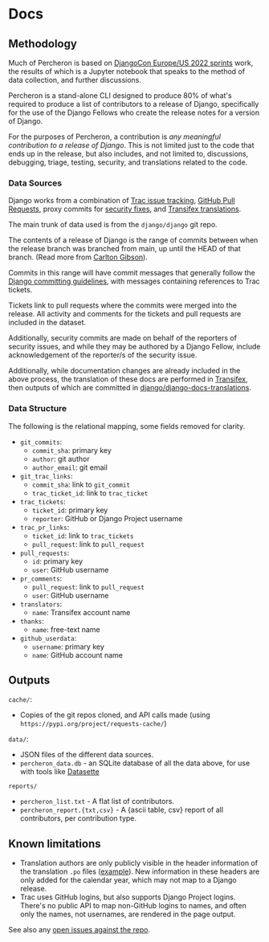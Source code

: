 # Docs

## Methodology

Much of Percheron is based on [DjangoCon Europe/US 2022 sprints](https://glasnt.com/blog/django-contributors-notebook/) work, the results of which is a Jupyter notebook that speaks to the method of data collection, and further discussions. 

Percheron is a stand-alone CLI designed to produce 80% of what's required to produce a list of contributors to a release of Django, specifically for the use of the Django Fellows who create the release notes for a version of Django. 

For the purposes of Percheron, a contribution is _any meaningful contribution to a release of Django_. This is not limited just to the code that ends up in the release, but also includes, and not limited to, discussions, debugging, triage, testing, security, and translations related to the code.

### Data Sources

Django works from a combination of [Trac issue tracking](https://code.djangoproject.com/), [GitHub Pull Requests](https://github.com/django/django/pulls), proxy commits for [security fixes](https://docs.djangoproject.com/en/dev/releases/security/), and [Transifex translations](https://github.com/django/django-docs-translations). 

The main trunk of data used is from the `django/django` git repo. 

The contents of a release of Django is the range of commits between when the release branch was branched from main, up until the HEAD of that branch.  (Read more from [Carlton Gibson](https://noumenal.es/posts/what-is-django-4/zj2/)).

Commits in this range will have commit messages that generally follow the [Django committing guidelines](https://docs.djangoproject.com/en/dev/internals/contributing/committing-code/), with messages containing references to Trac tickets.

Tickets link to pull requests where the commits were merged into the release. All activity and comments for the tickets and pull requests are included in the dataset. 

Additionally, security commits are made on behalf of the reporters of security issues, and while they may be authored by a Django Fellow, include acknowledgement of the reporter/s of the security issue. 

Additionally, while documentation changes are already included in the above process, the translation of these docs are performed in [Transifex](https://www.transifex.com/django/), then outputs of which are committed in [django/django-docs-translations](https://github.com/django/django-docs-translations). 

### Data Structure

The following is the relational mapping, some fields removed for clarity.

* `git_commits`: 
    * `commit_sha`: primary key
    * `author`: git author
    * `author_email`: git email
* `git_trac_links`: 
    * `commit_sha`: link to `git_commit`
    * `trac_ticket_id`: link to `trac_ticket`
* `trac_tickets`:
    * `ticket_id`: primary key
    * `reporter`: GitHub or Django Project username
* `trac_pr_links`:
    * `ticket_id`: link to `trac_tickets`
    * `pull_request`: link to `pull_request`
* `pull_requests`:
    * `id`: primary key
    * `user`: GitHub username
* `pr_comments`:
    * `pull_request`: link to `pull_request`
    * `user`: GitHub username
* `translators`:
    * `name`: Transifex account name
* `thanks`:
    * `name`: free-text name
* `github_userdata`: 
    * `username`: primary key
    * `name`: GitHub account name


## Outputs

`cache/`: 
  * Copies of the git repos cloned, and API calls made (using `https://pypi.org/project/requests-cache/`)

`data/`: 
  * JSON files of the different data sources.
  * `percheron_data.db` - an SQLite database of all the data above, for use with tools like [Datasette](https://datasette.io/)

`reports/` 
  * `percheron_list.txt` - A flat list of contributors.
  * `percheron_report.{txt,csv}` - A {ascii table, csv} report of all contributors, per contribution type. 


## Known limitations

* Translation authors are only publicly visible in the header information of the translation `.po` files ([example](https://github.com/django/django-docs-translations/commit/ce809e91c8d8ade2de7982aa0014e9d1e77c1aa9)). New information in these headers are only added for the calendar year, which may not map to a Django release. 
* Trac uses GitHub logins, but also supports Django Project logins. There's no public API to map non-GitHub logins to names, and often only the names, not usernames, are rendered in the page output. 

See also any [open issues against the repo](https://github.com/glasnt/percheron/issues).